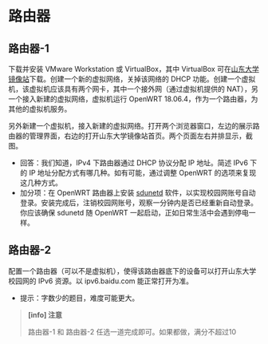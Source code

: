 # 路由器

## 路由器-1
下载并安装 VMware Workstation 或 VirtualBox，其中 VirtualBox 可在[山东大学镜像站](https://intranet.mirrors.oops-sdu.cn/software/Windows/VirtualBox/)下载。创建一个新的虚拟网络，关掉该网络的 DHCP 功能。创建一个虚拟机，该虚拟机应该具有两个网卡，其中一个接外网（通过虚拟机提供的 NAT），另一个接入新建的虚拟网络，虚拟机运行 OpenWRT 18.06.4，作为一个路由器，为其他的虚拟机服务。

另外新建一个虚拟机，接入新建的虚拟网络。打开两个浏览器窗口，左边的展示路由器的管理界面，右边的打开山东大学镜像站首页。两个页面左右并排显示，截图。

- 回答：我们知道，IPv4 下路由器通过 DHCP 协议分配 IP 地址。简述 IPv6 下的 IP 地址分配方式有哪几种。如有可能，通过调整 OpenWRT 的选项来复现这几种方式。
- 加分项：在 OpenWRT 路由器上安装 [sdunetd](https://github.com/SadPencil/sdunetd) 软件，以实现校园网账号自动登录。安装完成后，注销校园网账号，观察一分钟内是否已经重新自动登录。你应该确保 sdunetd 随 OpenWRT 一起启动，正如日常生活中会遇到停电一样。

## 路由器-2
配置一个路由器（可以不是虚拟机），使得该路由器底下的设备可以打开山东大学校园网的 IPv6 资源。以 ipv6.baidu.com 能正常打开为准。

- 提示：字数少的题目，难度可能更大。


> **[info] 注意**
>
> 路由器-1 和 路由器-2 任选一道完成即可。如果都做，满分不超过10
